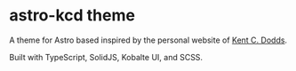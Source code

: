# astro-kcd theme

A theme for Astro based inspired by the personal website of [Kent C. Dodds](https://kentcdodds.com/).

Built with TypeScript, SolidJS, Kobalte UI, and SCSS.
